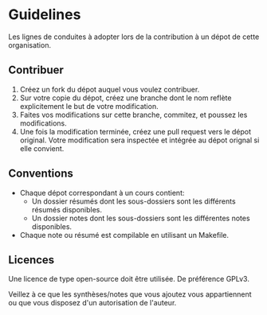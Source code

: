 # Guidelines
Les lignes de conduites à adopter lors de la contribution à un dépot de cette organisation.

## Contribuer
1. Créez un fork du dépot auquel vous voulez contribuer.
2. Sur votre copie du dépot, créez une branche dont le nom reflète explicitement le but de votre modification.
3. Faites vos modifications sur cette branche, commitez, et poussez les modifications.
4. Une fois la modification terminée, créez une pull request vers le dépot original. Votre modification sera inspectée et intégrée au dépot orignal si elle convient.

## Conventions
- Chaque dépot correspondant à un cours contient:
    - Un dossier résumés dont les sous-dossiers sont les différents résumés disponibles.
    - Un dossier notes dont les sous-dossiers sont les différentes notes disponibles.
- Chaque note ou résumé est compilable en utilisant un Makefile.

## Licences
Une licence de type open-source doit être utilisée. De préférence GPLv3.

Veillez à ce que les synthèses/notes que vous ajoutez vous appartiennent ou que vous disposez d'un autorisation de l'auteur.
